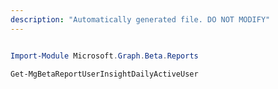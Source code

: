 ```yaml
---
description: "Automatically generated file. DO NOT MODIFY"
---
```


```powershell

Import-Module Microsoft.Graph.Beta.Reports

Get-MgBetaReportUserInsightDailyActiveUser

```